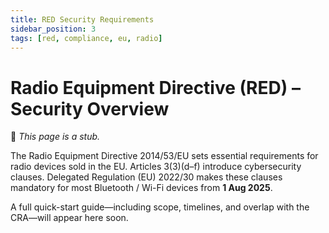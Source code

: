 ```yaml
---
title: RED Security Requirements
sidebar_position: 3
tags: [red, compliance, eu, radio]
---
```

# Radio Equipment Directive (RED) – Security Overview

🚧 *This page is a stub.*

The Radio Equipment Directive 2014/53/EU sets essential requirements for radio devices sold in the EU. Articles 3(3)(d–f) introduce cybersecurity clauses. Delegated Regulation (EU) 2022/30 makes these clauses mandatory for most Bluetooth / Wi-Fi devices from **1 Aug 2025**.

A full quick-start guide—including scope, timelines, and overlap with the CRA—will appear here soon. 
